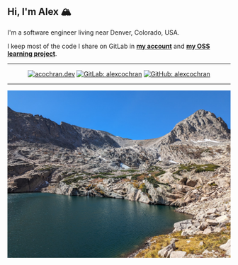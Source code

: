 ## Hi, I'm Alex 🏔️

I'm a software engineer living near Denver, Colorado, USA.

I keep most of the code I share on GitLab in **[my account](https://gitlab.com/alexcochran)** and **[my OSS learning project](https://gitlab.com/alexlab-cloud)**.

---

<div align="center">

[![acochran.dev][badges.personal-website]](https://acochran.dev)
[![GitLab: alexcochran][badges.gitlab.alexlab-cloud]](https://gitlab.com/alexlab-cloud)
[![GitHub: alexcochran][badges.github.alexcochran]](https://github.com/alexcochran)

</div>

---

![Mt. Sniktau](assets/images/blue-lake.jpg)

<!-- Badges -->
[badges.personal-website]: https://img.shields.io/badge/acochran.dev-blue?style=for-the-badge&color=%23470ff4
[badges.gitlab.alexlab-cloud]: https://img.shields.io/badge/GitLab%3A%20AlexLab%20Cloud-%23554488?logo=gitlab&style=for-the-badge
[badges.github.alexcochran]: https://img.shields.io/badge/GitHub%3A%20alexcochran-%23000000?logo=github&style=for-the-badge
